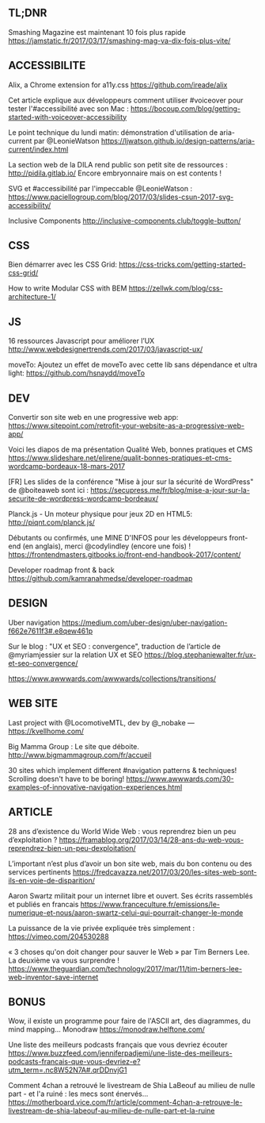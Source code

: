 ## TL;DNR​    ​

Smashing Magazine est maintenant 10 fois plus rapide 
https://jamstatic.fr/2017/03/17/smashing-mag-va-dix-fois-plus-vite/



## ACCESSIBILITE    

Alix, a Chrome extension for a11y.css
https://github.com/ireade/alix

Cet article explique aux développeurs comment utiliser #voiceover pour tester l'#accessibilité avec son Mac : https://bocoup.com/blog/getting-started-with-voiceover-accessibility

Le point technique du lundi matin: démonstration d'utilisation de aria-current par @LeonieWatson https://ljwatson.github.io/design-patterns/aria-current/index.html

La section web de la DILA rend public son petit site de ressources : http://pidila.gitlab.io/ Encore embryonnaire mais on est contents !

SVG et #accessibilité par l'impeccable @LeonieWatson : 
https://www.paciellogroup.com/blog/2017/03/slides-csun-2017-svg-accessibility/

Inclusive Components
http://inclusive-components.club/toggle-button/



## CSS    

Bien démarrer avec les CSS Grid: https://css-tricks.com/getting-started-css-grid/

How to write Modular CSS with BEM https://zellwk.com/blog/css-architecture-1/



## JS    

16 ressources Javascript pour améliorer l’UX
http://www.webdesignertrends.com/2017/03/javascript-ux/

moveTo: Ajoutez un effet de moveTo avec cette lib sans dépendance et ultra light: https://github.com/hsnaydd/moveTo



## DEV    

Convertir son site web en une progressive web app: https://www.sitepoint.com/retrofit-your-website-as-a-progressive-web-app/

Voici les diapos de ma présentation Qualité Web, bonnes pratiques et CMS https://www.slideshare.net/elirene/qualit-bonnes-pratiques-et-cms-wordcamp-bordeaux-18-mars-2017

[FR] Les slides de la conférence "Mise à jour sur la sécurité de WordPress" de @boiteaweb sont ici : https://secupress.me/fr/blog/mise-a-jour-sur-la-securite-de-wordpress-wordcamp-bordeaux/

Planck.js - Un moteur physique pour jeux 2D en HTML5: http://piqnt.com/planck.js/

Débutants ou confirmés, une MINE D'INFOS pour les développeurs front-end (en anglais), merci @codylindley (encore une fois) ! https://frontendmasters.gitbooks.io/front-end-handbook-2017/content/

Developer roadmap front & back
https://github.com/kamranahmedse/developer-roadmap



## DESIGN    

Uber navigation
https://medium.com/uber-design/uber-navigation-f662e7611f3#.e8qew461p

Sur le blog : "UX et SEO : convergence", traduction de l’article de @myriamjessier sur la relation UX et SEO https://blog.stephaniewalter.fr/ux-et-seo-convergence/

https://www.awwwards.com/awwwards/collections/transitions/



## WEB SITE    

Last project with @LocomotiveMTL, dev by @_nobake ― https://kvellhome.com/

B​ig Mamma Group : Le site que déboite.
​http://www.bigmammagroup.com/fr/accueil

30 sites which implement different #navigation patterns & techniques! Scrolling doesn't have to be boring! 
https://www.awwwards.com/30-examples-of-innovative-navigation-experiences.html



## ARTICLE    

28 ans d’existence du World Wide Web : vous reprendrez bien un peu d’exploitation ?
https://framablog.org/2017/03/14/28-ans-du-web-vous-reprendrez-bien-un-peu-dexploitation/

L’important n’est plus d’avoir un bon site web, mais du bon contenu ou des services pertinents https://fredcavazza.net/2017/03/20/les-sites-web-sont-ils-en-voie-de-disparition/

Aaron Swartz militait pour un internet libre et ouvert. Ses écrits rassemblés et publiés en francais https://www.franceculture.fr/emissions/le-numerique-et-nous/aaron-swartz-celui-qui-pourrait-changer-le-monde

La puissance de la vie privée expliquée très simplement : https://vimeo.com/204530288

« 3 choses qu'on doit changer pour sauver le Web » par Tim Berners Lee. La deuxième va vous surprendre ! https://www.theguardian.com/technology/2017/mar/11/tim-berners-lee-web-inventor-save-internet



## BONUS    

Wow, il existe un programme pour faire de l'ASCII art, des diagrammes, du mind mapping... Monodraw https://monodraw.helftone.com/

Une liste des meilleurs podcasts français que vous devriez écouter https://www.buzzfeed.com/jenniferpadjemi/une-liste-des-meilleurs-podcasts-francais-que-vous-devriez-e?utm_term=.nc8W52N7A#.qrDDnvjG1

Comment 4chan a retrouvé le livestream de Shia LaBeouf au milieu de nulle part - et l'a ruiné : les mecs sont énervés...
https://motherboard.vice.com/fr/article/comment-4chan-a-retrouve-le-livestream-de-shia-labeouf-au-milieu-de-nulle-part-et-la-ruine​